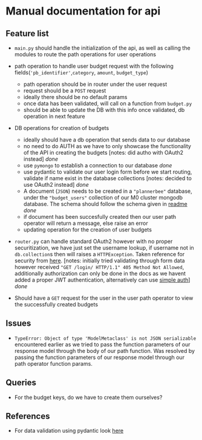 # Manual documentation for api

## Feature list

* `main.py` should handle the initialization of the api, as well as calling the modules to route the path operations for user operations

* path operation to handle user budget request with the following fields(`'pb_identifier'`,`category`, `amount`, `budget_type`)
    * path operation should be in router under the user request
    * request should be a `POST` request
    * ideally there should be no default params
    * once data has been validated, will call on a function from `budget.py`
    * should be able to update the DB with this info once validated, db operation in next feature

* DB operations for creation of budgets
    * ideally should have a db operation that sends data to our database 
    * no need to do AUTH as we have to only showcase the functionality of the API in creating the budgets [notes: did autho with OAuth2 instead] *done*
    * use `pymongo` to establish a connection to our database *done* 
    * use pydantic to validate our user login form before we start routing, validate if name exist in the database collections [notes: decided to use OAuth2 instead] *done*  
    * A document (`JSON`) needs to be created in a `"plannerbee"` database, under the `"budget_users"` collection of our M0 cluster mongodb database. The schema should follow the schema given in [readme](README.md) *done*
    * if document has been succesfully created then our user path operator will return a message, else raise an error
    * updating operation for the creation of user budgets

* `router.py` can handle standard OAuth2 however with no proper securitization, we have just set the username lookup, if username not in `db.collection`s then will raises a `HTTPException`. Taken reference for security from [here](https://fastapi.tiangolo.com/tutorial/security/simple-oauth2/). [notes: initially tried validating through form data however received `"GET /login/ HTTP/1.1" 405 Method Not Allowed`, additionally authorization can only be done in the docs as we havent added a proper JWT authentication, alternatively can use [simple auth](https://fastapi.tiangolo.com/advanced/security/http-basic-auth/)] *done*


* Should have a `GET` request for the user in the user path operator to view the successfully created budgets

## Issues

* `TypeError: Object of type 'ModelMetaclass' is not JSON serializable` encountered earlier as we tried to pass the function parameters of our response model through the body of our path function. Was resolved by passing the function parameters of our response model through our path operator function params.

## Queries

* For the budget keys, do we have to create them ourselves?


## References
* For data validation using pydantic look [here](https://pydantic-docs.helpmanual.io/usage/models/)
